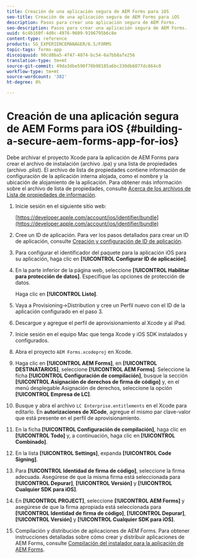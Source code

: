 ```yaml
---
title: Creación de una aplicación segura de AEM Forms para iOS
seo-title: Creación de una aplicación segura de AEM Forms para iOS
description: Pasos para crear una aplicación segura de AEM Forms.
seo-description: Pasos para crear una aplicación segura de AEM Forms.
uuid: 6c4b160f-4d0c-4976-9609-9196795b6c8e
content-type: reference
products: SG_EXPERIENCEMANAGER/6.5/FORMS
topic-tags: forms-app
discoiquuid: 90cd8ba5-4f47-4074-bc54-6a7bb8afe256
translation-type: tm+mt
source-git-commit: 49da3dbe590f70b98185a6bc330db6077dc864c0
workflow-type: tm+mt
source-wordcount: '382'
ht-degree: 0%

---
```



# Creación de una aplicación segura de AEM Forms para iOS {#building-a-secure-aem-forms-app-for-ios}

Debe archivar el proyecto Xcode para la aplicación de AEM Forms para crear el archivo de instalación (archivo .ipa) y una lista de propiedades (archivo .plist). El archivo de lista de propiedades contiene información de configuración de la aplicación interna alojada, como el nombre y la ubicación de alojamiento de la aplicación. Para obtener más información sobre el archivo de lista de propiedades, consulte [Acerca de los archivos de Lista de propiedades de información](https://developer.apple.com/library/ios/#documentation/general/Reference/InfoPlistKeyReference/Articles/AboutInformationPropertyListFiles.html).

1. Inicie sesión en el siguiente sitio web:

   [https://developer.apple.com/account/ios/identifier/bundle](https://developer.apple.com/account/ios/identifier/bundle)

1. Cree un ID de aplicación. Para ver los pasos detallados para crear un ID de aplicación, consulte [Creación y configuración de ID de aplicación](https://developer.apple.com/library/ios/documentation/IDEs/Conceptual/AppDistributionGuide/MaintainingProfiles/MaintainingProfiles.html).
1. Para configurar el identificador del paquete para la aplicación iOS para su aplicación, haga clic en **[!UICONTROL Configurar ID de aplicación]**.
1. En la parte inferior de la página web, seleccione **[!UICONTROL Habilitar para protección de datos]**. Especifique las opciones de protección de datos.

   Haga clic en **[!UICONTROL Listo]**.

1. Vaya a Provisioning->Distribution y cree un Perfil nuevo con el ID de la aplicación configurado en el paso 3.
1. Descargue y agregue el perfil de aprovisionamiento al Xcode y al iPad.
1. Inicie sesión en el equipo Mac que tenga Xcode y iOS SDK instalados y configurados.
1. Abra el proyecto `AEM Forms.xcodeproj` en Xcode.
1. Haga clic en **[!UICONTROL AEM Forms]**, en **[!UICONTROL DESTINATARIOS]**, seleccione **[!UICONTROL AEM Forms]**. Seleccione la ficha **[!UICONTROL Configuración de compilación]**, busque la sección **[!UICONTROL Asignación de derechos de firma de código]** y, en el menú desplegable Asignación de derechos, seleccione la opción **[!UICONTROL Empresa de LC]**.
1. Busque y abra el archivo `LC Enterprise.entitlements` en el Xcode para editarlo. En **autorizaciones de XCode**, agregue el mismo par clave-valor que está presente en el perfil de aprovisionamiento.
1. En la ficha **[!UICONTROL Configuración de compilación]**, haga clic en **[!UICONTROL Todo]** y, a continuación, haga clic en **[!UICONTROL Combinado]**.
1. En la lista **[!UICONTROL Settings]**, expanda **[!UICONTROL Code Signing]**.
1. Para **[!UICONTROL Identidad de firma de código]**, seleccione la firma adecuada. Asegúrese de que la misma firma está seleccionada para **[!UICONTROL Depurar]**, **[!UICONTROL Versión]** y **[!UICONTROL Cualquier SDK para iOS]**.
1. En **[!UICONTROL PROJECT]**, seleccione **[!UICONTROL AEM Forms]** y asegúrese de que la firma apropiada está seleccionada para **[!UICONTROL Identidad de firma de código]**, **[!UICONTROL Depurar]**, **[!UICONTROL Versión]** y **[!UICONTROL Cualquier SDK para iOS]**.
1. Compilación y distribución de aplicaciones de AEM Forms. Para obtener instrucciones detalladas sobre cómo crear y distribuir aplicaciones de AEM Forms, consulte [Compilación del instalador para la aplicación de AEM Forms](setup-xcode-project-build-installer.md#build-the-installer-for-the-mobile-workspace-app).
